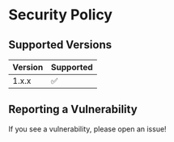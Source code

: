 # Security Policy

## Supported Versions

| Version   | Supported                     |
| --------- | ----------------------------- |
| 1.x.x     | :white_check_mark:            |

## Reporting a Vulnerability

If you see a vulnerability, please open an issue!

